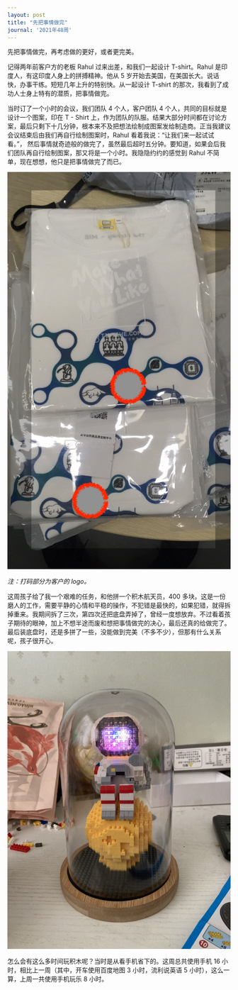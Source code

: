 ```yaml
---
layout: post
title: "先把事情做完"
journal: '2021年48周'
---
```


先把事情做完，再考虑做的更好，或者更完美。

记得两年前客户方的老板 Rahul 过来出差，和我们一起设计 T-shirt。Rahul 是印度人，有这印度人身上的拼搏精神。他从 5 岁开始去美国，在美国长大。说话快，办事干练。短短几年上升的特别快。从一起设计 T-shirt 的那次，我看到了成功人士身上特有的潜质，把事情做完。

当时订了一个小时的会议，我们团队 4 个人，客户团队 4 个人，共同的目标就是设计一个图案，印在 T - Shirt 上，作为团队的队服。结果大部分时间都在讨论方案，最后只剩下十几分钟，根本来不及把想法绘制成图案发给制造商。正当我建议会议结束后由我们再自行绘制图案时，Rahul 看着我说：“让我们来一起试试看。”， 然后事情就奇迹般的做完了，虽然最后超时五分钟。要知道，如果会后我们团队再自行绘制图案，那又将是一个小时。我隐隐约约的感觉到 Rahul 不简单，现在想想，他只是把事情做完了而已。

![T-shirt](/assets/images/2021-12-04/t-shirt.JPG)

*注：打码部分为客户的 logo。*

这周孩子给了我一个艰难的任务，和他拼一个积木航天员，400 多块。这是一份磨人的工作，需要平静的心情和平稳的操作，不犯错是最快的，如果犯错，就得拆掉重来。我期间拆了三次，第四次还把底盘弄掉了，曾经一度想放弃。不过看着孩子期待的眼神，加上不想半途而废和想把事情做完的决心，最后还真的给做完了。最后装底盘时，还是多拼了一些，没能做到完美（不多不少），但那有什么关系呢，孩子很开心。

![astronaut](/assets/images/2021-12-04/astronaut.jpg)

怎么会有这么多时间玩积木呢？当时是从看手机省下的。这周总共使用手机 16 小时，相比上一周（其中，开车使用百度地图 3 小时，流利说英语 5 小时），这么一算，上周一共使用手机玩乐 8 小时。
